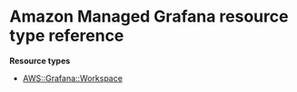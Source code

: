 # Amazon Managed Grafana resource type reference<a name="AWS_Grafana"></a>

**Resource types**
+ [AWS::Grafana::Workspace](aws-resource-grafana-workspace.md)
